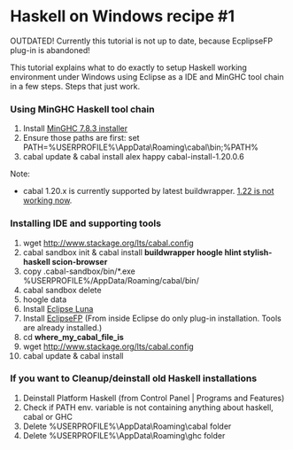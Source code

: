 # Haskell on Windows recipe #1

OUTDATED! Currently this tutorial is not up to date, because EcplipseFP plug-in is abandoned!

This tutorial explains what to do exactly to setup Haskell working environment under Windows using Eclipse as a IDE and MinGHC tool chain in a few steps. Steps that just work.

### Using MinGHC Haskell tool chain
1. Install [MinGHC 7.8.3 installer](http://www.stackage.org/install#windows)
2. Ensure those paths are first: set PATH=%USERPROFILE%\AppData\Roaming\cabal\bin;%PATH%
3. cabal update & cabal install alex happy cabal-install-1.20.0.6

Note:

- cabal 1.20.x is currently supported by latest buildwrapper. [1.22 is not working now](https://github.com/JPMoresmau/BuildWrapper/issues/52).

### Installing IDE and supporting tools

1. wget http://www.stackage.org/lts/cabal.config
2. cabal sandbox init & cabal install **buildwrapper hoogle hlint stylish-haskell scion-browser**
4. copy .cabal-sandbox/bin/*.exe %USERPROFILE%/AppData/Roaming/cabal/bin/
5. cabal sandbox delete
6. hoogle data
7. Install [Eclipse Luna](https://eclipse.org/home/index.php)
8. Install [EclipseFP](http://eclipsefp.github.io/install.html) (From inside Eclipse do only plug-in installation. Tools are already installed.)
9. cd **where_my_cabal_file_is**
10. wget http://www.stackage.org/lts/cabal.config
11. cabal update & cabal install

### If you want to Cleanup/deinstall old Haskell installations

1. Deinstall Platform Haskell (from Control Panel | Programs and Features)
2. Check if PATH env. variable is not containing anything about haskell, cabal or GHC
3. Delete %USERPROFILE%\AppData\Roaming\cabal folder
4. Delete %USERPROFILE%\AppData\Roaming\ghc folder
